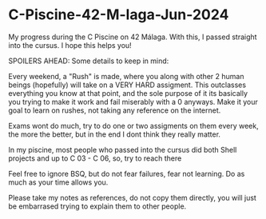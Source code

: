 # C-Piscine-42-M-laga-Jun-2024
My progress during the C Piscine on 42 Málaga.
With this, I passed straight into the cursus. I hope this helps you!


SPOILERS AHEAD: Some details to keep in mind:

Every weekend, a "Rush" is made, where you along with other 2 human beings (hopefully) will take on a VERY HARD assigment. This outclasses everything you know at that point, and the sole purpose of it its basically you trying to make it work and fail miserably with a 0 anyways. Make it your goal to learn on rushes, not taking any reference on the internet.

Exams wont do much, try to do one or two assigments on them every week, the more the better, but in the end I dont think they really matter.

In my piscine, most people who passed into the cursus did both Shell projects and up to C 03 - C 06, so, try to reach there

Feel free to ignore BSQ, but do not fear failures, fear not learning. Do as much as your time allows you.

Please take my notes as references, do not copy them directly, you will just be embarrased trying to explain them to other people.
